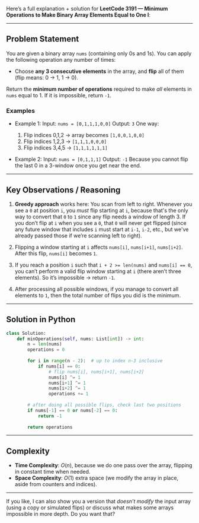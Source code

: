 Here’s a full explanation + solution for **LeetCode 3191 — Minimum Operations to Make Binary Array Elements Equal to One I**:

---

## Problem Statement

You are given a binary array `nums` (containing only 0s and 1s). You can apply the following operation any number of times:

* Choose **any 3 consecutive elements** in the array, and **flip** all of them (flip means: 0 → 1, 1 → 0).

Return the **minimum number of operations** required to make *all* elements in `nums` equal to 1. If it is impossible, return `-1`.

### Examples

* Example 1:
  Input: `nums = [0,1,1,1,0,0]`
  Output: `3`
  One way:

  1. Flip indices 0,1,2 → array becomes `[1,0,0,1,0,0]`
  2. Flip indices 1,2,3 → `[1,1,1,0,0,0]`
  3. Flip indices 3,4,5 → `[1,1,1,1,1,1]`

* Example 2:
  Input: `nums = [0,1,1,1]`
  Output: `-1`
  Because you cannot flip the last 0 in a 3-window once you get near the end.

---

## Key Observations / Reasoning

1. **Greedy approach** works here:
   You scan from left to right. Whenever you see a `0` at position `i`, you *must* flip starting at `i`, because that's the only way to convert that `0` to `1` since any flip needs a window of length 3. If you don’t flip at `i` when you see a `0`, that `0` will never get flipped (since any future window that includes `i` must start at `i-1`, `i-2`, etc., but we've already passed those if we’re scanning left to right).

2. Flipping a window starting at `i` affects `nums[i]`, `nums[i+1]`, `nums[i+2]`. After this flip, `nums[i]` becomes `1`.

3. If you reach a position `i` such that `i + 2 >= len(nums)` and `nums[i] == 0`, you can’t perform a valid flip window starting at `i` (there aren’t three elements). So it’s impossible → return `-1`.

4. After processing all possible windows, if you manage to convert all elements to `1`, then the total number of flips you did is the minimum.

---

## Solution in Python

```python
class Solution:
    def minOperations(self, nums: List[int]) -> int:
        n = len(nums)
        operations = 0
        
        for i in range(n - 2):  # up to index n-3 inclusive
            if nums[i] == 0:
                # flip nums[i], nums[i+1], nums[i+2]
                nums[i] ^= 1
                nums[i+1] ^= 1
                nums[i+2] ^= 1
                operations += 1
        
        # after doing all possible flips, check last two positions
        if nums[-1] == 0 or nums[-2] == 0:
            return -1
        
        return operations
```

---

## Complexity

* **Time Complexity**: $O(n)$, because we do one pass over the array, flipping in constant time when needed.
* **Space Complexity**: $O(1)$ extra space (we modify the array in place, aside from counters and indices).

---

If you like, I can also show you a version that *doesn’t modify* the input array (using a copy or simulated flips) or discuss what makes some arrays impossible in more depth. Do you want that?
